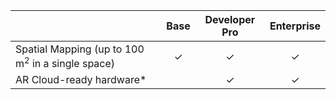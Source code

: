 |                                                             |  Base   | Developer Pro | Enterprise |
| :---------------------------------------------------------- | :-----: | :-----------: | :--------: |
| Spatial Mapping (up to 100 m<sup>2</sup> in a single space) | &check; |    &check;    |  &check;   |
| AR Cloud-ready hardware*                                    |         |    &check;    |  &check;   |


